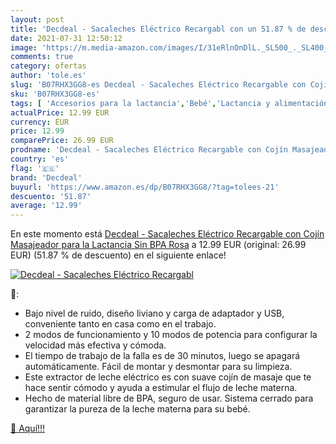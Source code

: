 ```yaml
---
layout: post
title: 'Decdeal - Sacaleches Eléctrico Recargabl con un 51.87 % de descuento'
date: 2021-07-31 12:50:12
image: 'https://m.media-amazon.com/images/I/31eRlnOnDlL._SL500_._SL400_.jpg'
comments: true
category: ofertas
author: 'tole.es'
slug: 'B07RHX3GG8-es Decdeal - Sacaleches Eléctrico Recargable con Cojín...'
sku: 'B07RHX3GG8-es'
tags: [ 'Accesorios para la lactancia','Bebé','Lactancia y alimentación','Sacaleches','decdeal','lactancia','sacaleches', ]
actualPrice: 12.99 EUR
currency: EUR
price: 12.99
comparePrice: 26.99 EUR
prodname: 'Decdeal - Sacaleches Eléctrico Recargable con Cojín Masajeador para la Lactancia  Sin BPA  Rosa'
country: 'es'
flag: '🇪🇸'
brand: 'Decdeal'
buyurl: 'https://www.amazon.es/dp/B07RHX3GG8/?tag=tolees-21'
descuento: '51.87'
average: '12.99'
---
```


En este momento está [Decdeal - Sacaleches Eléctrico Recargable con Cojín Masajeador para la Lactancia  Sin BPA  Rosa](https://www.amazon.es/dp/B07RHX3GG8/?tag=tolees-21) a 12.99 EUR (original: 26.99 EUR) (51.87 %  de descuento) en el siguiente enlace!

[![Decdeal - Sacaleches Eléctrico Recargabl](https://m.media-amazon.com/images/I/31eRlnOnDlL._SL500_._SL400_.jpg)](https://www.amazon.es/dp/B07RHX3GG8/?tag=tolees-21)

🔎:

- Bajo nivel de ruido, diseño liviano y carga de adaptador y USB, conveniente tanto en casa como en el trabajo.
- 2 modos de funcionamiento y 10 modos de potencia para configurar la velocidad más efectiva y cómoda.
- El tiempo de trabajo de la falla es de 30 minutos, luego se apagará automáticamente. Fácil de montar y desmontar para su limpieza.
- Este extractor de leche eléctrico es con suave cojín de masaje que te hace sentir cómodo y ayuda a estimular el flujo de leche materna.
- Hecho de material libre de BPA, seguro de usar. Sistema cerrado para garantizar la pureza de la leche materna para su bebé.

[🛒 Aquí!!!](https://www.amazon.es/dp/B07RHX3GG8/?tag=tolees-21)
